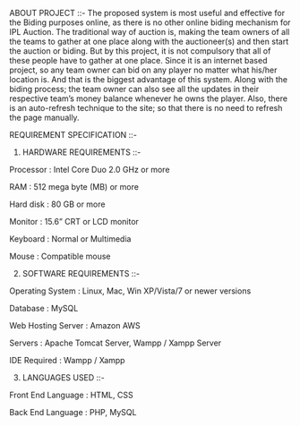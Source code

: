 ABOUT PROJECT ::-
The proposed system is most useful and effective for the Biding purposes online, as there is no other online biding mechanism for IPL Auction. The traditional way of auction is, making the team owners of all the teams to gather at one place along with the auctioneer(s) and then start the auction or biding. But by this project, it is not compulsory that all of these people have to gather at one place. Since it is an internet based project, so any team owner can bid on any player no matter what his/her location is. And that is the biggest advantage of this system. Along with the biding process; the team owner can also see all the updates in their respective team’s money balance whenever he owns the player. Also, there is an auto-refresh technique to the site; so that there is no need to refresh the page manually.

REQUIREMENT SPECIFICATION ::-
1.    HARDWARE REQUIREMENTS ::-

Processor			: 	Intel Core Duo 2.0 GHz or more

RAM				: 	512 mega byte	 (MB) or more

Hard disk		         	:	80 GB or more

Monitor			        :	15.6” CRT or LCD monitor

Keyboard			        :	Normal or Multimedia

Mouse				:	Compatible mouse


2.    SOFTWARE REQUIREMENTS ::- 

Operating System 		:        Linux, Mac, Win XP/Vista/7 or newer versions

Database               		:        MySQL 

Web Hosting Server	:        Amazon AWS

Servers                  		:        Apache Tomcat Server, Wampp / Xampp Server

IDE Required	      		:        Wampp / Xampp

3.    LANGUAGES USED ::-

Front End Language	:        HTML, CSS

Back End Language		:        PHP, MySQL
